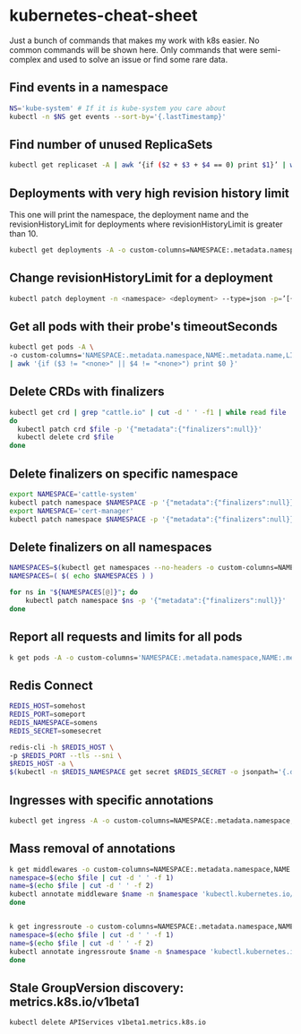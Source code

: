 # kubernetes-cheat-sheet
Just a bunch of commands that makes my work with k8s easier. No common commands will be shown here. Only commands that were semi-complex and used to solve an issue or find some rare data.

## Find events in a namespace

```bash
NS='kube-system' # If it is kube-system you care about
kubectl -n $NS get events --sort-by='{.lastTimestamp}'
```

## Find number of unused ReplicaSets

```bash
kubectl get replicaset -A | awk ‘{if ($2 + $3 + $4 == 0) print $1}’ | wc -l
```

## Deployments with very high revision history limit

This one will print the namespace, the deployment name and the revisionHistoryLimit for deployments where revisionHistoryLimit is greater than 10.

```bash
kubectl get deployments -A -o custom-columns=NAMESPACE:.metadata.namespace,NAME:.metadata.name,API_VERSION:.apiVersion,REV_HISTORY:.spec.revisionHistoryLimit | awk '{ if ($4 > 10) print }'
```

## Change revisionHistoryLimit for a deployment

```bash
kubectl patch deployment -n <namespace> <deployment> --type=json -p=’[{“op”: “replace”, “path”: “/spec/revisionHistoryLimit”, “value”: 10}]’
```

## Get all pods with their probe's timeoutSeconds

```bash
kubectl get pods -A \
-o custom-columns='NAMESPACE:.metadata.namespace,NAME:.metadata.name,LIVENESS_PROBE_TIMEOUT:spec.containers[*].livenessProbe.timeoutSeconds,READINESS_PROBE_TIMEOUT:spec.containers[*].readinessProbe.timeoutSeconds' \
| awk '{if ($3 != "<none>" || $4 != "<none>") print $0 }'
```

## Delete CRDs with finalizers

```bash
kubectl get crd | grep "cattle.io" | cut -d ' ' -f1 | while read file
do
  kubectl patch crd $file -p '{"metadata":{"finalizers":null}}'
  kubectl delete crd $file
done
```

## Delete finalizers on specific namespace

```bash
export NAMESPACE='cattle-system'
kubectl patch namespace $NAMESPACE -p '{"metadata":{"finalizers":null}}'
export NAMESPACE='cert-manager'
kubectl patch namespace $NAMESPACE -p '{"metadata":{"finalizers":null}}'
```

## Delete finalizers on all namespaces

```bash
NAMESPACES=$(kubectl get namespaces --no-headers -o custom-columns=NAME:.metadata.name | awk '{print $1}' | tail -n +2)
NAMESPACES=( $( echo $NAMESPACES ) )

for ns in "${NAMESPACES[@]}"; do
    kubectl patch namespace $ns -p '{"metadata":{"finalizers":null}}'
done
```

## Report all requests and limits for all pods

```bash
k get pods -A -o custom-columns='NAMESPACE:.metadata.namespace,NAME:.metadata.name,REQUESTS_CPU:.spec.containers[*].resources.requests.cpu,REQUESTS_MEMORY:.spec.containers[*].resources.requests.memory,LIMIT_CPU:.spec.containers[*].resources.limits.cpu,LiMIT_MEMORY:.spec.containers[*].resources.limits.memory'
```

## Redis Connect

```bash
REDIS_HOST=somehost
REDIS_PORT=someport
REDIS_NAMESPACE=somens
REDIS_SECRET=somesecret

redis-cli -h $REDIS_HOST \
-p $REDIS_PORT --tls --sni \
$REDIS_HOST -a \
$(kubectl -n $REDIS_NAMESPACE get secret $REDIS_SECRET -o jsonpath='{.data.redis-password}' | base64 -d)
```

## Ingresses with specific annotations

```bash
kubectl get ingress -A -o custom-columns=NAMESPACE:.metadata.namespace,NAME:.metadata.name,EXTERNAL-DNS-TARGET-ANNOTATION:".metadata.annotations.external-dns\.alpha\.kubernetes\.io/target" | grep -v "<none>"
```

## Mass removal of annotations

```bash
k get middlewares -o custom-columns=NAMESPACE:.metadata.namespace,NAME:.metadata.name -A | sed 's/ \+/ /g' | while read file; do
namespace=$(echo $file | cut -d ' ' -f 1)
name=$(echo $file | cut -d ' ' -f 2)
kubectl annotate middleware $name -n $namespace 'kubectl.kubernetes.io/last-applied-configuration'-
done


k get ingressroute -o custom-columns=NAMESPACE:.metadata.namespace,NAME:.metadata.name -A | sed 's/ \+/ /g' | while read file; do
namespace=$(echo $file | cut -d ' ' -f 1)
name=$(echo $file | cut -d ' ' -f 2)
kubectl annotate ingressroute $name -n $namespace 'kubectl.kubernetes.io/last-applied-configuration'-
done
```

## Stale GroupVersion discovery: metrics.k8s.io/v1beta1

```bash
kubectl delete APIServices v1beta1.metrics.k8s.io
```
